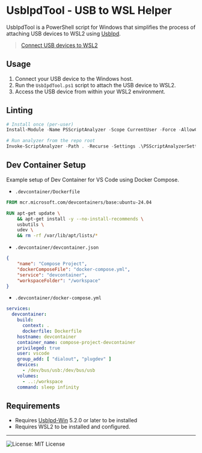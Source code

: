 # UsbIpdTool - USB to WSL Helper

UsbIpdTool is a PowerShell script for Windows that simplifies the process of attaching USB devices to WSL2 using [UsbIpd](https://github.com/dorssel/usbipd-win).

> [Connect USB devices to WSL2](https://learn.microsoft.com/en-us/windows/wsl/connect-usb)

## Usage

1. Connect your USB device to the Windows host.
2. Run the `UsbIpdTool.ps1` script to attach the USB device to WSL2.
3. Access the USB device from within your WSL2 environment.

## Linting

```powershell
# Install once (per-user)
Install-Module -Name PSScriptAnalyzer -Scope CurrentUser -Force -AllowClobber

# Run analyzer from the repo root
Invoke-ScriptAnalyzer -Path . -Recurse -Settings .\PSScriptAnalyzerSettings.psd1
```

## Dev Container Setup

Example setup of Dev Container for VS Code using Docker Compose.

- `.devcontainer/Dockerfile`

```Dockerfile
FROM mcr.microsoft.com/devcontainers/base:ubuntu-24.04

RUN apt-get update \
    && apt-get install -y --no-install-recommends \
    usbutils \
    udev \
    && rm -rf /var/lib/apt/lists/*
```

- `.devcontainer/devcontainer.json`

```json
{
    "name": "Compose Project",
    "dockerComposeFile": "docker-compose.yml",
    "service": "devcontainer",
    "workspaceFolder": "/workspace"
}
```

- `.devcontainer/docker-compose.yml`

```yaml
services:
  devcontainer:
    build:
      context: .
      dockerfile: Dockerfile
    hostname: devcontainer
    container_name: compose-project-devcontainer
    privileged: true
    user: vscode
    group_add: [ "dialout", "plugdev" ]
    devices:
      - /dev/bus/usb:/dev/bus/usb
    volumes:
      - ..:/workspace
    command: sleep infinity
```

## Requirements

- Requires [UsbIpd-Win](https://github.com/usbipd/usbipd-win) 5.2.0 or later to be installed
- Requires WSL2 to be installed and configured.

---

![License: MIT License](https://img.shields.io/badge/License-mit-blue.svg)
